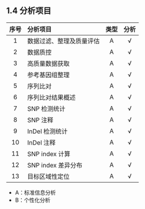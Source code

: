 ## 1.4 分析项目

| 序号 | 分析项目 | 类型 | 分析 |
| :---: | :--- | :---: | :---: |
| 1  | 数据过滤、整理及质量评估 | A | √ |
| 2  | 数据质控 | A | √ |
| 3  | 高质量数据获取 | A | √ |
| 4  | 参考基因组整理 | A | √ |
| 5  | 序列比对 | A | √ |
| 6  | 序列比对结果概述 | A | √ |
| 7  | SNP 检测统计 | A | √ |
| 8  | SNP 注释 | A | √ |
| 9  | InDel 检测统计 | A | √ |
| 10 | InDel 注释 | A | √ |
| 11 | SNP index 计算 | A | √ |
| 12 | SNP index 差异分布 | A | √ |
| 13 | 目标区域性定位 | A | √ |


- A：标准信息分析
- B：个性化分析